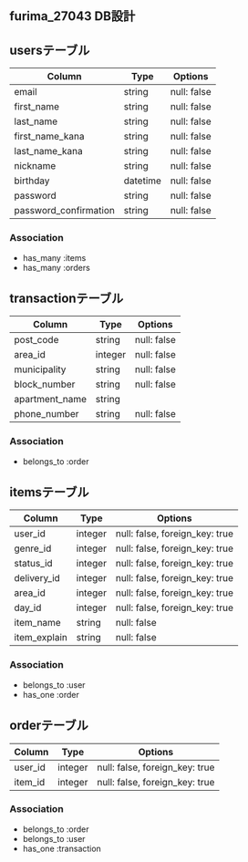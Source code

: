## furima_27043 DB設計

## usersテーブル
|Column|Type|Options|
|------|----|-------|
|email|string|null: false|
|first_name|string|null: false|
|last_name|string|null: false|
|first_name_kana|string|null: false|
|last_name_kana|string|null: false|
|nickname|string|null: false|
|birthday|datetime|null: false|
|password|string|null: false|
|password_confirmation|string|null: false|
### Association
- has_many :items
- has_many :orders


## transactionテーブル
|Column|Type|Options|
|------|----|-------|
|post_code|string|null: false|
|area_id|integer|null: false|
|municipality|string|null: false|
|block_number|string|null: false|
|apartment_name|string|
|phone_number|string|null: false|
### Association
- belongs_to :order



## itemsテーブル
|Column|Type|Options|
|------|----|-------|
|user_id|integer|null: false, foreign_key: true|
|genre_id|integer|null: false, foreign_key: true|
|status_id|integer|null: false, foreign_key: true|
|delivery_id|integer|null: false, foreign_key: true|
|area_id|integer|null: false, foreign_key: true|
|day_id|integer|null: false, foreign_key: true|
|item_name|string|null: false|
|item_explain|string|null: false|

### Association
- belongs_to :user
- has_one :order



## orderテーブル
|Column|Type|Options|
|------|----|-------|
|user_id|integer|null: false, foreign_key: true|
|item_id|integer|null: false, foreign_key: true|
### Association
- belongs_to :order
- belongs_to :user
- has_one :transaction

